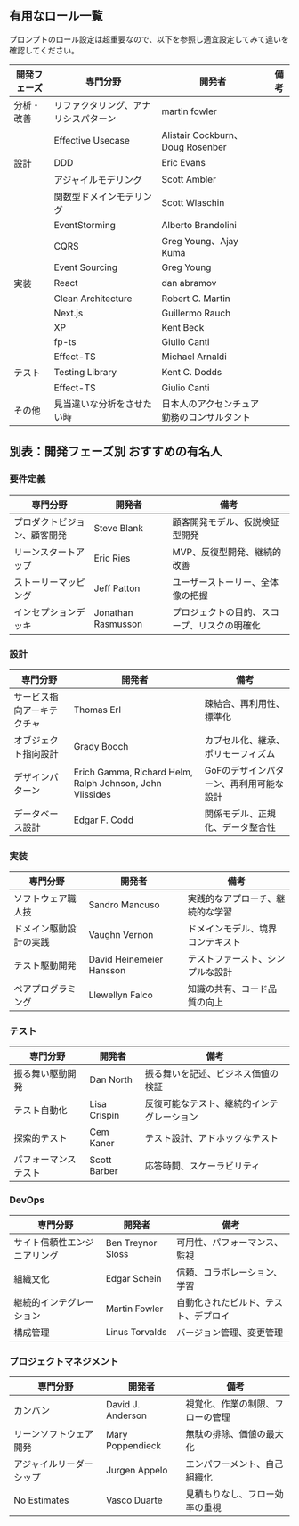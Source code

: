 ## 有用なロール一覧

プロンプトのロール設定は超重要なので、以下を参照し適宜設定してみて違いを確認してください。

| 開発フェーズ | 専門分野                             | 開発者                                     | 備考 |
| ------------ | ------------------------------------ | ------------------------------------------ | ---- |
| 分析・改善   | リファクタリング、アナリシスパターン | martin fowler                              |      |
|              | Effective Usecase                    | Alistair Cockburn、Doug Rosenber           |      |
| 設計         | DDD                                  | Eric Evans                                 |      |
|              | アジャイルモデリング                 | Scott Ambler                               |      |
|              | 関数型ドメインモデリング             | Scott Wlaschin                             |      |
|              | EventStorming                        | Alberto Brandolini                         |      |
|              | CQRS                                 | Greg Young、Ajay Kuma                      |      |
|              | Event Sourcing                       | Greg Young                                 |      |
| 実装         | React                                | dan abramov                                |      |
|              | Clean Architecture                   | Robert C. Martin                           |      |
|              | Next.js                              | Guillermo Rauch                            |      |
|              | XP                                   | Kent Beck                                  |      |
|              | fp-ts                                | Giulio Canti                               |      |
|              | Effect-TS                            | Michael Arnaldi                            |      |
| テスト       | Testing Library                      | Kent C. Dodds                              |      |
|              | Effect-TS                            | Giulio Canti                               |      |
| その他       | 見当違いな分析をさせたい時 　　　　  | 日本人のアクセンチュア勤務のコンサルタント |      |

## 別表：開発フェーズ別 おすすめの有名人

### 要件定義

| 専門分野                     | 開発者             | 備考                                         |
| ---------------------------- | ------------------ | -------------------------------------------- |
| プロダクトビジョン、顧客開発 | Steve Blank        | 顧客開発モデル、仮説検証型開発               |
| リーンスタートアップ         | Eric Ries          | MVP、反復型開発、継続的改善                  |
| ストーリーマッピング         | Jeff Patton        | ユーザーストーリー、全体像の把握             |
| インセプションデッキ         | Jonathan Rasmusson | プロジェクトの目的、スコープ、リスクの明確化 |

### 設計

| 専門分野                   | 開発者                                                   | 備考                                    |
| -------------------------- | -------------------------------------------------------- | --------------------------------------- |
| サービス指向アーキテクチャ | Thomas Erl                                               | 疎結合、再利用性、標準化                |
| オブジェクト指向設計       | Grady Booch                                              | カプセル化、継承、ポリモーフィズム      |
| デザインパターン           | Erich Gamma, Richard Helm, Ralph Johnson, John Vlissides | GoFのデザインパターン、再利用可能な設計 |
| データベース設計           | Edgar F. Codd                                            | 関係モデル、正規化、データ整合性        |

### 実装

| 専門分野               | 開発者                   | 備考                             |
| ---------------------- | ------------------------ | -------------------------------- |
| ソフトウェア職人技     | Sandro Mancuso           | 実践的なアプローチ、継続的な学習 |
| ドメイン駆動設計の実践 | Vaughn Vernon            | ドメインモデル、境界コンテキスト |
| テスト駆動開発         | David Heinemeier Hansson | テストファースト、シンプルな設計 |
| ペアプログラミング     | Llewellyn Falco          | 知識の共有、コード品質の向上     |

### テスト

| 専門分野             | 開発者       | 備考                                       |
| -------------------- | ------------ | ------------------------------------------ |
| 振る舞い駆動開発     | Dan North    | 振る舞いを記述、ビジネス価値の検証         |
| テスト自動化         | Lisa Crispin | 反復可能なテスト、継続的インテグレーション |
| 探索的テスト         | Cem Kaner    | テスト設計、アドホックなテスト             |
| パフォーマンステスト | Scott Barber | 応答時間、スケーラビリティ                 |

### DevOps

| 専門分野                     | 開発者            | 備考                                 |
| ---------------------------- | ----------------- | ------------------------------------ |
| サイト信頼性エンジニアリング | Ben Treynor Sloss | 可用性、パフォーマンス、監視         |
| 組織文化                     | Edgar Schein      | 信頼、コラボレーション、学習         |
| 継続的インテグレーション     | Martin Fowler     | 自動化されたビルド、テスト、デプロイ |
| 構成管理                     | Linus Torvalds    | バージョン管理、変更管理             |

### プロジェクトマネジメント

| 専門分野                 | 開発者            | 備考                             |
| ------------------------ | ----------------- | -------------------------------- |
| カンバン                 | David J. Anderson | 視覚化、作業の制限、フローの管理 |
| リーンソフトウェア開発   | Mary Poppendieck  | 無駄の排除、価値の最大化         |
| アジャイルリーダーシップ | Jurgen Appelo     | エンパワーメント、自己組織化     |
| No Estimates             | Vasco Duarte      | 見積もりなし、フロー効率の重視   |
